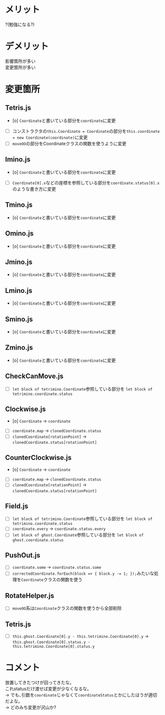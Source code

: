 # メリット
?(勉強になる?)

# デメリット
影響箇所が多い  
変更箇所が多い

# 変更箇所

## Tetris.js
- [o] `Coordinate`と書いている部分を`coordinate`に変更
- [ ] コンストラクタの`this.Coordinate = Coordinate`の部分を`this.coordinate = new Coordinate(coordinate)`に変更
- [ ] `moveOO`の部分をCoordinateクラスの関数を使うように変更

## Imino.js
- [o] `Coordinate`と書いている部分を`coordinate`に変更
- [ ] `Coordinate[0].x`などの座標を参照している部分を`coordinate.status[0].x`のような書き方に変更

## Tmino.js
- [o] `Coordinate`と書いている部分を`coordinate`に変更

## Omino.js
- [o] `Coordinate`と書いている部分を`coordinate`に変更

## Jmino.js
- [o] `Coordinate`と書いている部分を`coordinate`に変更

## Lmino.js
- [o] `Coordinate`と書いている部分を`coordinate`に変更

## Smino.js
- [o] `Coordinate`と書いている部分を`coordinate`に変更

## Zmino.js
- [o] `Coordinate`と書いている部分を`coordinate`に変更

## CheckCanMove.js
- [ ] `let block of tetrimino.Coordinate`参照している部分を `let block of tetrimino.coordinate.status`

## Clockwise.js
- [o] `Coordinate` -> `coordinate`
- [ ] `coordinate.map` -> `clonedCoordinate.status`
- [ ] `clonedCoordinate[rotationPoint]` -> `clonedCoordinate.status[rotationPoint]`

## CounterClockwise.js
- [o] `Coordinate` -> `coordinate`
- [ ] `coordinate.map` -> `clonedCoordinate.status`
- [ ] `clonedCoordinate[rotationPoint]` -> `clonedCoordinate.status[rotationPoint]`

## Field.js
- [ ] `let block of tetrimino.Coordinate`参照している部分を `let block of tetrimino.coordinate.status`
- [ ] `coordinate.every` -> `coordinate.status.every`
- [ ] `let block of ghost.Coordinate`参照している部分を `let block of ghost.coordinate.status`

## PushOut.js
- [ ] `coordinate.some` -> `coordinate.status.some`
- [ ] `correctedCoordinate.forEach(block => { block.y -= 1; });`みたいな処理を`Coordinate`クラスの関数を使う

## RotateHelper.js
- [ ] `moveOO`系は`Coordinate`クラスの関数を使うから全部削除

## Tetris.js
- [ ] `this.ghost.Coordinate[0].y - this.tetrimino.Coordinate[0].y` -> `this.ghost.Coordinate[0].status.y - this.tetrimino.Coordinate[0].status.y`

# コメント
放置してきたつけが回ってきたな｡  
これstatusだけ渡せば変更が少なくなるな｡  
-> でも､引数を`coordinate`じゃなくて`coordinateStatus`とかにしたほうが適切だよな｡  
-> どのみち変更が沢山か?
